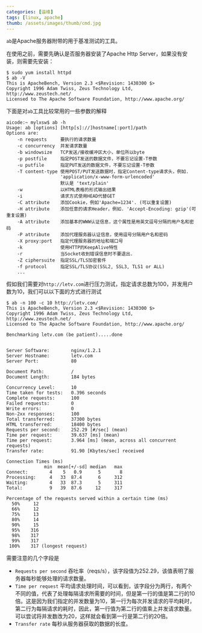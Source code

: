 ```yaml
---
categories: [运维]
tags: [linux, apache]
thumb: /assets/images/thumb/cmd.jpg
---
```


`ab`是Apache服务器附带的用于基准测试的工具。

在使用之前，需要先确认是否服务器安装了Apache Http Server，如果没有安装，则需要先安装：


    $ sudo yum install httpd
    $ ab -V
    This is ApacheBench, Version 2.3 <$Revision: 1430300 $>
    Copyright 1996 Adam Twiss, Zeus Technology Ltd, http://www.zeustech.net/
    Licensed to The Apache Software Foundation, http://www.apache.org/

下面是对`ab`工具比较常用的一些参数的解释

<!--more-->

    aicode:~ mylxsw$ ab -h
    Usage: ab [options] [http[s]://]hostname[:port]/path
    Options are:
        -n requests     要执行的请求数量
        -c concurrency  并发请求数量
        -b windowsize   TCP发送/接收缓冲区大小，单位所以byte
        -p postfile     指定POST发送的数据文件，不要忘记设置-T参数
        -u putfile      指定PUT发送的数据文件，不要忘记设置-T参数
        -T content-type 使用POST/PUT发送数据时，指定Content-type请求头，例如.
                        'application/x-www-form-urlencoded'
                        默认是 'text/plain'
        -w              以HTML表格的形式输出结果
        -i              请求方式使用HEAD代替GET
        -C attribute    添加Cookie，例如'Apache=1234'. (可以重复设置)
        -H attribute    添加任意的请求Header，例如. 'Accept-Encoding: gzip'(可重复设置)
        -A attribute    添加基本的WWW认证信息，这个属性是用英文逗号分隔的用户名和密码
        -P attribute    添加代理服务器认证信息，使用逗号分隔用户名和密码
        -X proxy:port   指定代理服务器的地址和端口号
        -k              使用HTTP的KeepAlive特性
        -r              当Socket收到错误信息时不要退出.
        -Z ciphersuite  指定SSL/TLS加密套件
        -f protocol     指定SSL/TLS协议(SSL2, SSL3, TLS1 or ALL)
        ...


假如我们需要对`http://letv.com`进行压力测试，指定请求总数为100，并发用户数为10，我们可以以下面的方式进行测试

    $ ab -n 100 -c 10 http://letv.com/
    This is ApacheBench, Version 2.3 <$Revision: 1430300 $>
    Copyright 1996 Adam Twiss, Zeus Technology Ltd, http://www.zeustech.net/
    Licensed to The Apache Software Foundation, http://www.apache.org/

    Benchmarking letv.com (be patient).....done


    Server Software:        nginx/1.2.1
    Server Hostname:        letv.com
    Server Port:            80

    Document Path:          /
    Document Length:        184 bytes

    Concurrency Level:      10
    Time taken for tests:   0.396 seconds
    Complete requests:      100
    Failed requests:        0
    Write errors:           0
    Non-2xx responses:      100
    Total transferred:      37300 bytes
    HTML transferred:       18400 bytes
    Requests per second:    252.29 [#/sec] (mean)
    Time per request:       39.637 [ms] (mean)
    Time per request:       3.964 [ms] (mean, across all concurrent requests)
    Transfer rate:          91.90 [Kbytes/sec] received

    Connection Times (ms)
                  min  mean[+/-sd] median   max
    Connect:        4    5   0.9      5       8
    Processing:     4   33  87.4      6     312
    Waiting:        4   33  87.3      5     311
    Total:          9   39  87.6     12     317

    Percentage of the requests served within a certain time (ms)
      50%     12
      66%     12
      75%     13
      80%     14
      90%     15
      95%    316
      98%    317
      99%    317
     100%    317 (longest request)


需要注意的几个字段是

- `Requests per second` 吞吐率（reqs/s），该字段值为252.29，该值表明了服务器每秒能够处理的请求数量。
- `Time per request` 平均请求处理时间，可以看到，该字段分为两行，有两个不同的值，代表了处理每隔请求所需要的时间，但是第一行的值是第二行的10倍。这是因为我们指定的并发数量为10，第一行为每次并发请求的平均耗时，第二行为每隔请求的耗时，因此，第一行值为第二行的值乘上并发请求数量。可以尝试将并发数改为20，这样就会看到第一行是第二行的20倍。
- `Transfer rate` 每秒从服务器获取的数据的长度。
